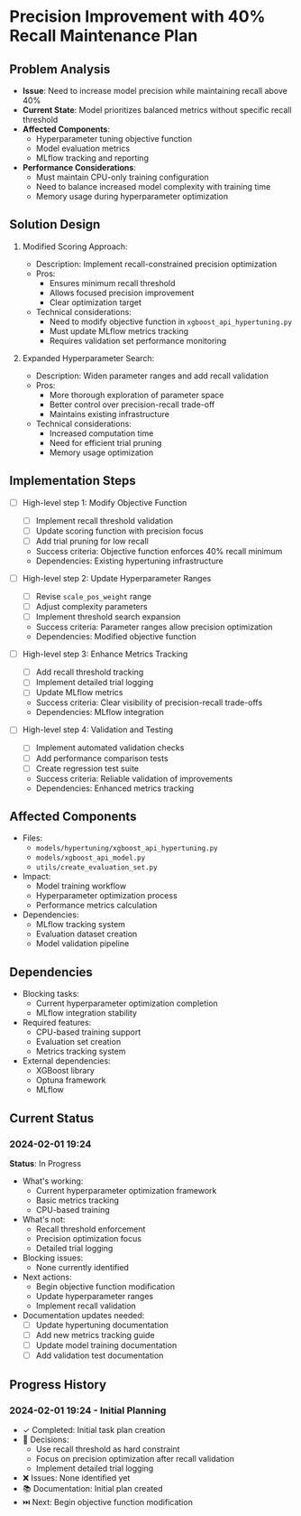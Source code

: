 # Precision Improvement with 40% Recall Maintenance Plan

## Problem Analysis

- **Issue**: Need to increase model precision while maintaining recall above 40%
- **Current State**: Model prioritizes balanced metrics without specific recall threshold
- **Affected Components**:
  - Hyperparameter tuning objective function
  - Model evaluation metrics
  - MLflow tracking and reporting
- **Performance Considerations**:
  - Must maintain CPU-only training configuration
  - Need to balance increased model complexity with training time
  - Memory usage during hyperparameter optimization

## Solution Design

1. Modified Scoring Approach:
   - Description: Implement recall-constrained precision optimization
   - Pros:
     - Ensures minimum recall threshold
     - Allows focused precision improvement
     - Clear optimization target
   - Technical considerations:
     - Need to modify objective function in `xgboost_api_hypertuning.py`
     - Must update MLflow metrics tracking
     - Requires validation set performance monitoring

2. Expanded Hyperparameter Search:
   - Description: Widen parameter ranges and add recall validation
   - Pros:
     - More thorough exploration of parameter space
     - Better control over precision-recall trade-off
     - Maintains existing infrastructure
   - Technical considerations:
     - Increased computation time
     - Need for efficient trial pruning
     - Memory usage optimization

## Implementation Steps

- [ ] High-level step 1: Modify Objective Function
  - [ ] Implement recall threshold validation
  - [ ] Update scoring function with precision focus
  - [ ] Add trial pruning for low recall
  - Success criteria: Objective function enforces 40% recall minimum
  - Dependencies: Existing hypertuning infrastructure

- [ ] High-level step 2: Update Hyperparameter Ranges
  - [ ] Revise `scale_pos_weight` range
  - [ ] Adjust complexity parameters
  - [ ] Implement threshold search expansion
  - Success criteria: Parameter ranges allow precision optimization
  - Dependencies: Modified objective function

- [ ] High-level step 3: Enhance Metrics Tracking
  - [ ] Add recall threshold tracking
  - [ ] Implement detailed trial logging
  - [ ] Update MLflow metrics
  - Success criteria: Clear visibility of precision-recall trade-offs
  - Dependencies: MLflow integration

- [ ] High-level step 4: Validation and Testing
  - [ ] Implement automated validation checks
  - [ ] Add performance comparison tests
  - [ ] Create regression test suite
  - Success criteria: Reliable validation of improvements
  - Dependencies: Enhanced metrics tracking

## Affected Components

- Files:
  - `models/hypertuning/xgboost_api_hypertuning.py`
  - `models/xgboost_api_model.py`
  - `utils/create_evaluation_set.py`
- Impact:
  - Model training workflow
  - Hyperparameter optimization process
  - Performance metrics calculation
- Dependencies:
  - MLflow tracking system
  - Evaluation dataset creation
  - Model validation pipeline

## Dependencies

- Blocking tasks:
  - Current hyperparameter optimization completion
  - MLflow integration stability
- Required features:
  - CPU-based training support
  - Evaluation set creation
  - Metrics tracking system
- External dependencies:
  - XGBoost library
  - Optuna framework
  - MLflow

## Current Status

### 2024-02-01 19:24

**Status**: In Progress

- What's working:
  - Current hyperparameter optimization framework
  - Basic metrics tracking
  - CPU-based training
- What's not:
  - Recall threshold enforcement
  - Precision optimization focus
  - Detailed trial logging
- Blocking issues:
  - None currently identified
- Next actions:
  - Begin objective function modification
  - Update hyperparameter ranges
  - Implement recall validation
- Documentation updates needed:
  - [ ] Update hypertuning documentation
  - [ ] Add new metrics tracking guide
  - [ ] Update model training documentation
  - [ ] Add validation test documentation

## Progress History

### 2024-02-01 19:24 - Initial Planning

- ✓ Completed: Initial task plan creation
- 🤔 Decisions:
  - Use recall threshold as hard constraint
  - Focus on precision optimization after recall validation
  - Implement detailed trial logging
- ❌ Issues: None identified yet
- 📚 Documentation: Initial plan created
- ⏭️ Next: Begin objective function modification 
